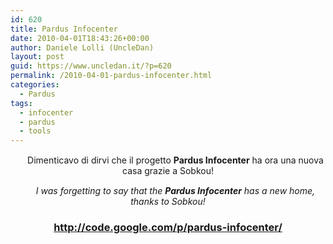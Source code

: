 ```yaml
---
id: 620
title: Pardus Infocenter
date: 2010-04-01T18:43:26+00:00
author: Daniele Lolli (UncleDan)
layout: post
guid: https://www.uncledan.it/?p=620
permalink: /2010-04-01-pardus-infocenter.html
categories:
  - Pardus
tags:
  - infocenter
  - pardus
  - tools
---
```

<p style="text-align: center;">
  <img class="alignnone size-full wp-image-152" title="it-flag-xsmall" src="https://www.uncledan.it/wp-content/uploads/2009/03/it-flag-xsmall.gif" alt="" width="20" height="15" /> Dimenticavo di dirvi che il progetto <strong>Pardus Infocenter</strong> ha ora una nuova casa grazie a Sobkou!
</p>

<p style="text-align: center;">
  <em><img class="alignnone size-full wp-image-149" title="uk-flag-xsmall" src="https://www.uncledan.it/wp-content/uploads/2009/03/uk-flag-xsmall.gif" alt="" width="20" height="15" /> I was forgetting to say that the <strong>Pardus Infocenter</strong> has a new home, thanks to Sobkou!</em>
</p>

<h3 style="text-align: center;">
  <a title="Pardus Infocenter @ Google Code" href="http://code.google.com/p/pardus-infocenter/" target="_blank">http://code.google.com/p/pardus-infocenter/</a>
</h3>